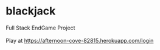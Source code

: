 # blackjack
Full Stack EndGame Project 
<br><br>
Play at https://afternoon-cove-82815.herokuapp.com/login
